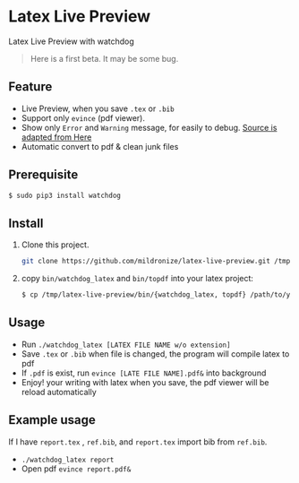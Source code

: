 # Latex Live Preview
Latex Live Preview with watchdog

> Here is a first beta. It may be some bug.

## Feature
- Live Preview, when you save `.tex` or `.bib`
- Support only `evince` (pdf viewer).
- Show only `Error` and `Warning` message, for easily to debug. [Source
  is adapted from Here](http://tex.stackexchange.com/questions/27878/pdflatex-bash-script-to-supress-all-output-except-error-messages)
- Automatic convert to pdf & clean junk files

## Prerequisite

```bash
$ sudo pip3 install watchdog
```

## Install
1. Clone this project.

    ```bash
    git clone https://github.com/mildronize/latex-live-preview.git /tmp/latex-live-preview
    ```

1. copy `bin/watchdog_latex` and `bin/topdf` into your latex project:

    ```bash
    $ cp /tmp/latex-live-preview/bin/{watchdog_latex, topdf} /path/to/your/project
    ```

## Usage

- Run `./watchdog_latex [LATEX FILE NAME w/o extension]`
- Save `.tex` or `.bib` when file is changed, the program will compile
  latex to pdf
- If `.pdf` is exist, run `evince [LATE FILE NAME].pdf&` into background
- Enjoy! your writing with latex when you save, the pdf viewer will be
  reload automatically

## Example usage

If I have `report.tex` , `ref.bib`, and `report.tex` import bib from
`ref.bib`.

- `./watchdog_latex report`
- Open pdf `evince report.pdf&`
